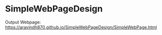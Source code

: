 # SimpleWebPageDesign



Output Webpage: https://aravindh870.github.io/SimpleWebPageDesign/SimpleWebPage.html
